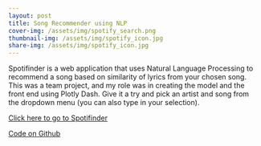 ```yaml
---
layout: post
title: Song Recommender using NLP
cover-img: /assets/img/spotify_search.png
thumbnail-img: /assets/img/spotify_icon.jpg
share-img: /assets/img/spotify_icon.jpg
---
```


Spotifinder is a web application that uses Natural Language Processing to recommend a song based on similarity of lyrics from your chosen song. 
This was a team project, and my role was in creating the model and the front end using Plotly Dash. Give it a try and pick an artist and song from the dropdown menu (you can also type in your selection). 

[Click here to go to Spotifinder](https://spotifindertemsy.herokuapp.com/)

[Code on Github](https://github.com/TemsyChen/Spotifinder)
